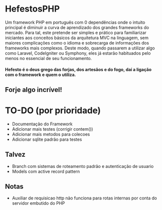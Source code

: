 # HefestosPHP
Um framework PHP em português com 0 dependências onde o intuito principal é diminuir a curva de aprendizado dos grandes frameworks do mercado. Para tal, este pretende ser simples e prático para familiarizar iniciantes aos conceitos básicos da arquitetura MVC na linguagem, sem maiores complicações como o idioma e sobrecarga de informações dos frameworks mais complexos. Deste modo, quando passarem a utilizar algo como Laravel, CodeIgniter ou Symphony, eles já estarão habituados pelo menos no essencial de seu funcionamento.

#### Hefesto é o deus grego das forjas, dos artesãos e do fogo, daí a ligação com o framework e quem o utiliza.

## Forje algo incrível!

# TO-DO (por prioridade)
   - Documentação do Framework
   - Adicionar mais testes (corrigir contem())
   - Adicionar mais metodos para colecoes
   - Adicionar sqlite padrão para testes

   ## Talvez
   - Branch com sistemas de roteamento padrão e autenticação de usuario 
   - Models com active record pattern
   
   ## Notas
   - Auxiliar de requisicao http não funciona para rotas internas por conta do servidor embutido do PHP

   
